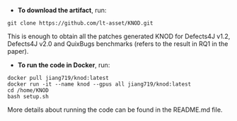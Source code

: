 * **To download the artifact**, run:
```
git clone https://github.com/lt-asset/KNOD.git
```
This is enough to obtain all the patches generated KNOD for Defects4J v1.2, Defects4J v2.0 and QuixBugs benchmarks (refers to the result in RQ1 in the paper).


* **To run the code in Docker**, run:
```
docker pull jiang719/knod:latest
docker run -it --name knod --gpus all jiang719/knod:latest
cd /home/KNOD
bash setup.sh
```
More details about running the code can be found in the README.md file.